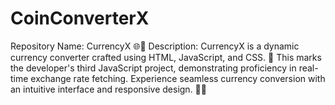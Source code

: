 # CoinConverterX
Repository Name: CurrencyX 🌐💸  Description:  CurrencyX is a dynamic currency converter crafted using HTML, JavaScript, and CSS. 🚀 This marks the developer's third JavaScript project, demonstrating proficiency in real-time exchange rate fetching. Experience seamless currency conversion with an intuitive interface and responsive design. 💼💱
